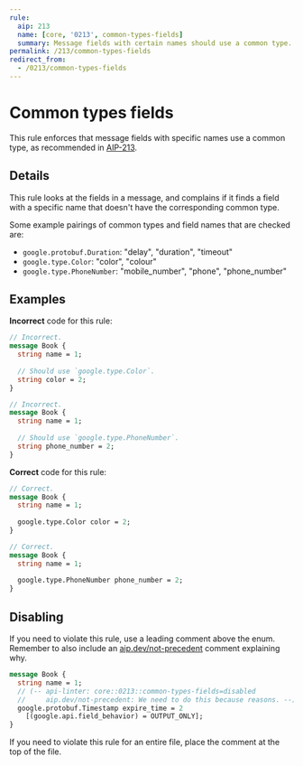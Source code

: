 ```yaml
---
rule:
  aip: 213
  name: [core, '0213', common-types-fields]
  summary: Message fields with certain names should use a common type.
permalink: /213/common-types-fields
redirect_from:
  - /0213/common-types-fields
---
```


# Common types fields

This rule enforces that message fields with specific names use a common type, as
recommended in [AIP-213][].

## Details

This rule looks at the fields in a message, and complains if it finds a field
with a specific name that doesn't have the corresponding common type.

Some example pairings of common types and field names that are checked are:

* `google.protobuf.Duration`: "delay", "duration", "timeout"
* `google.type.Color`: "color", "colour"
* `google.type.PhoneNumber`: "mobile_number", "phone", "phone_number"

## Examples

**Incorrect** code for this rule:

```proto
// Incorrect.
message Book {
  string name = 1;
  
  // Should use `google.type.Color`.
  string color = 2;
}
```

```proto
// Incorrect.
message Book {
  string name = 1;
  
  // Should use `google.type.PhoneNumber`.
  string phone_number = 2;
}
```

**Correct** code for this rule:

```proto
// Correct.
message Book {
  string name = 1;
  
  google.type.Color color = 2;
}
```

```proto
// Correct.
message Book {
  string name = 1;
  
  google.type.PhoneNumber phone_number = 2;
}
```

## Disabling

If you need to violate this rule, use a leading comment above the enum.
Remember to also include an [aip.dev/not-precedent][] comment explaining why.

```proto
message Book {
  string name = 1;
  // (-- api-linter: core::0213::common-types-fields=disabled
  //     aip.dev/not-precedent: We need to do this because reasons. --)
  google.protobuf.Timestamp expire_time = 2
    [(google.api.field_behavior) = OUTPUT_ONLY];
}
```

If you need to violate this rule for an entire file, place the comment at the
top of the file.

[aip-213]: https://aip.dev/213
[aip.dev/not-precedent]: https://aip.dev/not-precedent

